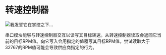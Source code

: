 # 转速控制器
![我发誓它在掌控之下...](block:create:rotation_speed_controller)

串口模块能够与转速控制器交互以读写其目标转速。从转速控制器读取会返回它当前的目标RPM值。向它写入会用指定的值覆写其目标RPM值。尝试读取大于32767的RPM值可能会导致供应商指定的行为。
